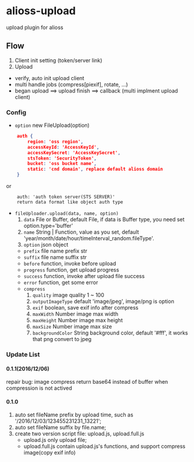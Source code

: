 # alioss-upload
upload plugin for alioss

## Flow

1. Client init setting (token/server link)
2. Upload
  * verify, auto init upload client
  * multi handle jobs (compress[piexif], rotate, ...)
  * began upload ==> upload finish ==> callback  (multi implment upload client)

### Config
* `option` new FileUpload(option)
```json
    auth {
        region: 'oss region',
        accessKeyId: 'AccessKeyId',
        accessKeySecret: 'AccessKeySecret',
        stsToken: 'SecurityToken',
        bucket: 'oss bucket name',
        static: 'cnd domain', replace default alioss domain
    }
```    
or
``` 
    auth: 'auth token server(STS SERVER)'
    return data format like object auth type
```

* `fileUploader.upload(data, name, option)`
  1. `data` File or Buffer, default File, if data is Buffer type, you need set option.type='buffer'
  2. `name` String | Function, value as you set, default 'year/month/date/hour/timeInterval_random.fileType'.
  3. `option` json object
    * `prefix` file name prefix str
    * `suffix` file name suffix str
    * `before` function, invoke before upload 
    * `progress` function, get upload progress
    * `success` function, invoke after upload file success
    * `error` function, get some error
    * `compress` 
      1. `quality` image quality 1 ~ 100
      2. `outputImageType` default 'image/jpeg', image/png is option
      3. `exif` boolean, save exif info after compress
      4. `maxWidth` Number image max width
      5. `maxHeight` Number image max height
      6. `maxSize` Number image max size
      7. `backgroundColor` String background color, default '#fff', it works that png convert to jpeg
    

### Update List
#### 0.1.1(2016/12/06)
repair bug: image compress return base64 instead of buffer when compression is not actived

#### 0.1.0
1. auto set fileName prefix by upload time, such as '/2016/12/03/123455231231_13221';
2. auto set fileName suffix by file.name;
3. create two version script file: upload.js, upload.full.js
   * upload.js  only upload file;
   * upload.full.js contain upload.js's functions, and support compress image(copy exif info)